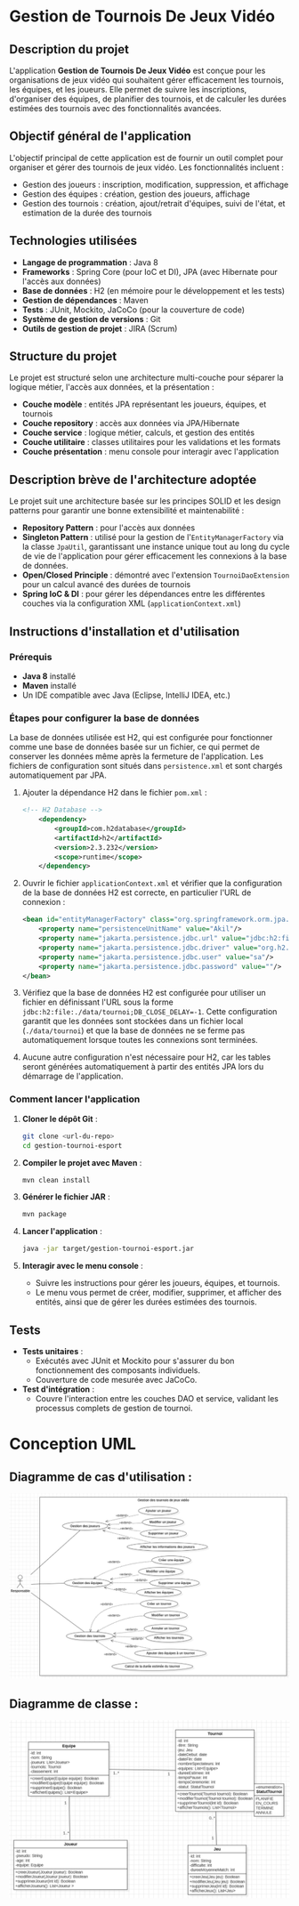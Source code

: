 # Gestion de Tournois De Jeux Vidéo


## Description du projet

L'application **Gestion de Tournois De Jeux Vidéo** est conçue pour les organisations de jeux vidéo qui souhaitent gérer efficacement les tournois, les équipes, et les joueurs. Elle permet de suivre les inscriptions, d'organiser des équipes, de planifier des tournois, et de calculer les durées estimées des tournois avec des fonctionnalités avancées.

## Objectif général de l'application

L'objectif principal de cette application est de fournir un outil complet pour organiser et gérer des tournois de jeux vidéo. Les fonctionnalités incluent :
- Gestion des joueurs : inscription, modification, suppression, et affichage
- Gestion des équipes : création, gestion des joueurs, affichage
- Gestion des tournois : création, ajout/retrait d'équipes, suivi de l'état, et estimation de la durée des tournois

## Technologies utilisées

- **Langage de programmation** : Java 8
- **Frameworks** : Spring Core (pour IoC et DI), JPA (avec Hibernate pour l'accès aux données)
- **Base de données** : H2 (en mémoire pour le développement et les tests)
- **Gestion de dépendances** : Maven
- **Tests** : JUnit, Mockito, JaCoCo (pour la couverture de code)
- **Système de gestion de versions** : Git
- **Outils de gestion de projet** : JIRA (Scrum)

## Structure du projet

Le projet est structuré selon une architecture multi-couche pour séparer la logique métier, l'accès aux données, et la présentation :
- **Couche modèle** : entités JPA représentant les joueurs, équipes, et tournois
- **Couche repository** : accès aux données via JPA/Hibernate
- **Couche service** : logique métier, calculs, et gestion des entités
- **Couche utilitaire** : classes utilitaires pour les validations et les formats
- **Couche présentation** : menu console pour interagir avec l'application

## Description brève de l'architecture adoptée

Le projet suit une architecture basée sur les principes SOLID et les design patterns pour garantir une bonne extensibilité et maintenabilité :
- **Repository Pattern** : pour l'accès aux données
- **Singleton Pattern** : utilisé pour la gestion de l'`EntityManagerFactory` via la classe `JpaUtil`, garantissant une instance unique tout au long du cycle de vie de l'application pour gérer efficacement les connexions à la base de données.
- **Open/Closed Principle** : démontré avec l'extension `TournoiDaoExtension` pour un calcul avancé des durées de tournois
- **Spring IoC & DI** : pour gérer les dépendances entre les différentes couches via la configuration XML (`applicationContext.xml`)

## Instructions d'installation et d'utilisation

### Prérequis

- **Java 8** installé
- **Maven** installé
- Un IDE compatible avec Java (Eclipse, IntelliJ IDEA, etc.)

### Étapes pour configurer la base de données

La base de données utilisée est H2, qui est configurée pour fonctionner comme une base de données basée sur un fichier, ce qui permet de conserver les données même après la fermeture de l'application. Les fichiers de configuration sont situés dans `persistence.xml` et sont chargés automatiquement par JPA.

1. Ajouter la dépendance H2 dans le fichier `pom.xml` :

    ```xml
    <!-- H2 Database -->
        <dependency>
            <groupId>com.h2database</groupId>
            <artifactId>h2</artifactId>
            <version>2.3.232</version>
            <scope>runtime</scope>
        </dependency>
    ```

2. Ouvrir le fichier `applicationContext.xml` et vérifier que la configuration de la base de données H2 est correcte, en particulier l'URL de connexion :

    ```xml
    <bean id="entityManagerFactory" class="org.springframework.orm.jpa.LocalEntityManagerFactoryBean">
        <property name="persistenceUnitName" value="Akil"/>
        <property name="jakarta.persistence.jdbc.url" value="jdbc:h2:file:./data/tournoi;DB_CLOSE_DELAY=-1"/>
        <property name="jakarta.persistence.jdbc.driver" value="org.h2.Driver"/>
        <property name="jakarta.persistence.jdbc.user" value="sa"/>
        <property name="jakarta.persistence.jdbc.password" value=""/>
    </bean>
    ```

3. Vérifiez que la base de données H2 est configurée pour utiliser un fichier en définissant l'URL sous la forme `jdbc:h2:file:./data/tournoi;DB_CLOSE_DELAY=-1`. Cette configuration garantit que les données sont stockées dans un fichier local (`./data/tournoi`) et que la base de données ne se ferme pas automatiquement lorsque toutes les connexions sont terminées.

4. Aucune autre configuration n'est nécessaire pour H2, car les tables seront générées automatiquement à partir des entités JPA lors du démarrage de l'application.

### Comment lancer l'application

1. **Cloner le dépôt Git** :
    ```bash
    git clone <url-du-repo>
    cd gestion-tournoi-esport
    ```

2. **Compiler le projet avec Maven** :
    ```bash
    mvn clean install
    ```

3. **Générer le fichier JAR** :
    ```bash
    mvn package
    ```

4. **Lancer l'application** :
    ```bash
    java -jar target/gestion-tournoi-esport.jar
    ```

5. **Interagir avec le menu console** :
    - Suivre les instructions pour gérer les joueurs, équipes, et tournois.
    - Le menu vous permet de créer, modifier, supprimer, et afficher des entités, ainsi que de gérer les durées estimées des tournois.

## Tests

- **Tests unitaires** :
    - Exécutés avec JUnit et Mockito pour s'assurer du bon fonctionnement des composants individuels.
    - Couverture de code mesurée avec JaCoCo.
- **Test d'intégration** :
    - Couvre l'interaction entre les couches DAO et service, validant les processus complets de gestion de tournoi.
# Conception UML
## Diagramme de cas d'utilisation : 
![GestionDesTournois_useCase.png](Conception/GestionDesTournois_useCase.png)
## Diagramme de classe :
![GestionDesTournois_classe.png](Conception/GestionDesTournois_classe.png)